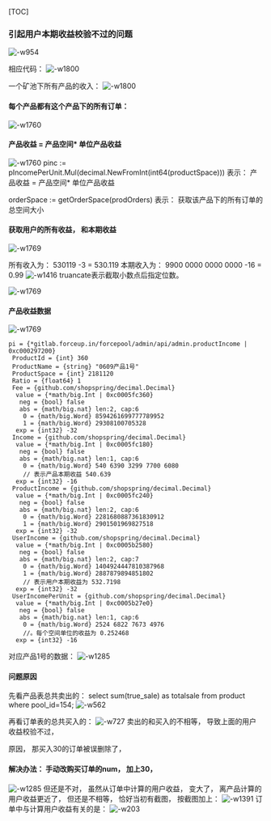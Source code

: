  [TOC]
### 引起用户本期收益校验不过的问题 
![-w954](media/16009319437120.jpg)

相应代码：
![-w1800](media/16009321969357.jpg)


一个矿池下所有产品的收入：
![-w1800](media/16009326606174.jpg)

#### 每个产品都有这个产品下的所有订单：
![-w1760](media/16009367051124.jpg)



####  产品收益 = 产品空间* 单位产品收益
![-w1760](media/16009369316040.jpg)
pinc := pIncomePerUnit.Mul(decimal.NewFromInt(int64(productSpace)))
表示： 产品收益 = 产品空间* 单位产品收益

orderSpace := getOrderSpace(prodOrders) 
表示： 获取该产品下的所有订单的总空间大小


#### 获取用户的所有收益， 和本期收益
![-w1769](media/16009384675502.jpg)

所有收入为： 530119 -3 = 530.119
本期收入为： 9900 0000 0000 0000 -16 = 0.99 
![-w1416](media/16009376756937.jpg)
truancate表示截取小数点后指定位数。 

![-w1769](media/16009379646423.jpg)

#### 产品收益数据
![-w1769](media/16009405189926.jpg)


```
pi = {*gitlab.forceup.in/forcepool/admin/api/admin.productIncome | 0xc000297200} 
 ProductId = {int} 360
 ProductName = {string} "0609产品1号"
 ProductSpace = {int} 2181120
 Ratio = {float64} 1
 Fee = {github.com/shopspring/decimal.Decimal} 
  value = {*math/big.Int | 0xc0005fc360} 
   neg = {bool} false
   abs = {math/big.nat} len:2, cap:6
    0 = {math/big.Word} 8594261699777789952
    1 = {math/big.Word} 29308100705328
  exp = {int32} -32
 Income = {github.com/shopspring/decimal.Decimal} 
  value = {*math/big.Int | 0xc0005fc180} 
   neg = {bool} false
   abs = {math/big.nat} len:1, cap:6
    0 = {math/big.Word} 540 6390 3299 7700 6080   
    // 表示产品本期收益 540.639 
  exp = {int32} -16
 ProductIncome = {github.com/shopspring/decimal.Decimal} 
  value = {*math/big.Int | 0xc0005fc240} 
   neg = {bool} false
   abs = {math/big.nat} len:2, cap:6
    0 = {math/big.Word} 2281680887361830912
    1 = {math/big.Word} 2901501969827518
  exp = {int32} -32
 UserIncome = {github.com/shopspring/decimal.Decimal} 
  value = {*math/big.Int | 0xc0005b2580} 
   neg = {bool} false
   abs = {math/big.nat} len:2, cap:7
    0 = {math/big.Word} 1404924447810387968
    1 = {math/big.Word} 2887879894851802
    // 表示用户本期收益为 532.7198
  exp = {int32} -32
 UserIncomePerUnit = {github.com/shopspring/decimal.Decimal} 
  value = {*math/big.Int | 0xc0005b27e0} 
   neg = {bool} false
   abs = {math/big.nat} len:1, cap:6
    0 = {math/big.Word} 2524 6822 7673 4976
    //。每个空间单位的收益为 0.252468 
  exp = {int32} -16
```

对应产品1号的数据：
![-w1285](media/16009406832985.jpg)


#### 问题原因
先看产品表总共卖出的：
select sum(true_sale) as totalsale from product where pool_id=154;
![-w562](media/16009521326016.jpg)

再看订单表的总共买入的：
![-w727](media/16009522199367.jpg)
卖出的和买入的不相等， 导致上面的用户收益校验不过，

原因， 那买入30的订单被误删除了， 
####  解决办法： 手动改购买订单的num， 加上30， 
![-w1285](media/16009519952931.jpg)
但还是不对， 虽然从订单中计算的用户收益， 变大了， 离产品计算的用户收益更近了， 但还是不相等， 恰好当初有截图， 按截图加上： 
![-w1391](media/16009972769957.jpg)
订单中与计算用户收益有关的是： 
![-w203](media/16009978195269.jpg)
